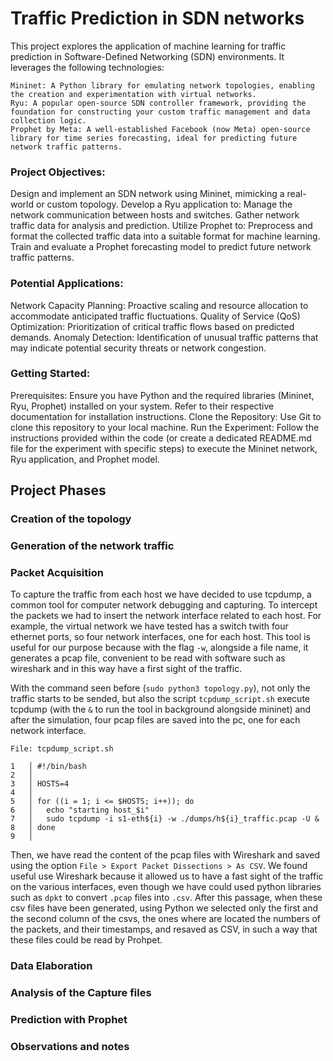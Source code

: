 # Traffic Prediction in SDN networks
This project explores the application of machine learning for traffic prediction in Software-Defined Networking (SDN) environments. It leverages the following technologies:

    Mininet: A Python library for emulating network topologies, enabling the creation and experimentation with virtual networks.
    Ryu: A popular open-source SDN controller framework, providing the foundation for constructing your custom traffic management and data collection logic.
    Prophet by Meta: A well-established Facebook (now Meta) open-source library for time series forecasting, ideal for predicting future network traffic patterns.

### Project Objectives:

Design and implement an SDN network using Mininet, mimicking a real-world or custom topology.
Develop a Ryu application to:
Manage the network communication between hosts and switches.
Gather network traffic data for analysis and prediction.
Utilize Prophet to:
Preprocess and format the collected traffic data into a suitable format for machine learning.
Train and evaluate a Prophet forecasting model to predict future network traffic patterns.

### Potential Applications:

Network Capacity Planning: Proactive scaling and resource allocation to accommodate anticipated traffic fluctuations.
Quality of Service (QoS) Optimization: Prioritization of critical traffic flows based on predicted demands.
Anomaly Detection: Identification of unusual traffic patterns that may indicate potential security threats or network congestion.

### Getting Started:

Prerequisites: Ensure you have Python and the required libraries (Mininet, Ryu, Prophet) installed on your system. Refer to their respective documentation for installation instructions.
Clone the Repository: Use Git to clone this repository to your local machine.
Run the Experiment: Follow the instructions provided within the code (or create a dedicated README.md file for the experiment with specific steps) to execute the Mininet network, Ryu application, and Prophet model.

## Project Phases

### Creation of the topology

### Generation of the network traffic

### Packet Acquisition

To capture the traffic from each host we have decided to use tcpdump, a common tool for computer network debugging and capturing. To intercept the packets we had to insert the network interface related to each host. For example, the virtual network we have tested has a switch twith four ethernet ports, so four network interfaces, one for each host.
This tool is useful for our purpose because with the flag `-w`, alongside a file name, it generates a pcap file, convenient to be read with software such as wireshark and in this way have a first sight of the traffic.

With the command seen before (`sudo python3 topology.py`), not only the traffic starts to be sended, but also the script `tcpdump_script.sh` execute tcpdump (with the `&` to run the tool in background alongside mininet) and after the simulation, four pcap files are saved into the pc, one for each network interface.

    File: tcpdump_script.sh
   
    1   │ #!/bin/bash
    2   │ 
    3   │ HOSTS=4
    4   │ 
    5   │ for ((i = 1; i <= $HOSTS; i++)); do
    6   │   echo "starting host_$i"
    7   │   sudo tcpdump -i s1-eth${i} -w ./dumps/h${i}_traffic.pcap -U &
    8   │ done
    9   │ 

 
Then, we have read the content of the pcap files with Wireshark and saved using the option `File > Export Packet Dissections > As CSV`.
We found useful use Wireshark because it allowed us to have a fast sight of the traffic on the various interfaces, even though we have could used python libraries such as `dpkt` to convert `.pcap` files into `.csv`.
After this passage, when these csv files have been generated, using Python we selected only the first and the second column of the csvs, the ones where are located the numbers of the packets, and their timestamps, and resaved as CSV, in such a way that these files could be read by Prohpet.  

### Data Elaboration

### Analysis of the Capture files

### Prediction with Prophet

### Observations and notes


